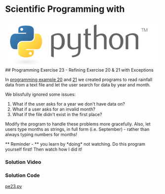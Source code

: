 # Scientific Programming with 
<img src="../../imgs/python.png"/>
## Programming Exercise 23 - Refining Exercise 20 & 21 with Exceptions

In [programming example 20](../pe20) and [21](../pe21) we created programs to read rainfall data from a text file and let the user search for data by year and month.

We blissfully ignored some issues:
1. What if the user asks for a year we don't have data on?
2. What if a user asks for an invalid month?
3. What if the file didn't exist in the first place?

Modify the program to handle these problems more gracefully.  Also, let users type months as strings, in full form (i.e. September) - rather than always typing numbers for months!



<div class="highlight">** Reminder -  ** you learn by *doing* not watching.  Do this program yourself first!  Then watch how I did it!</div>

### Solution Video

### Solution Code
[pe23.py](pe23.py)



